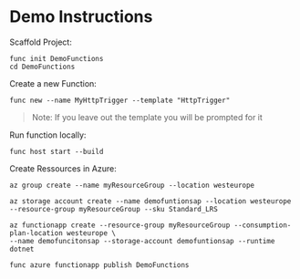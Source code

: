 # Demo Instructions

Scaffold Project:

```
func init DemoFunctions
cd DemoFunctions
```

Create a new Function:

```
func new --name MyHttpTrigger --template "HttpTrigger"
```

> Note: If you leave out the template you will be prompted for it

Run function locally:

```
func host start --build
```

Create Ressources in Azure:

```
az group create --name myResourceGroup --location westeurope

az storage account create --name demofuntionsap --location westeurope
--resource-group myResourceGroup --sku Standard_LRS

az functionapp create --resource-group myResourceGroup --consumption-plan-location westeurope \
--name demofuncitonsap --storage-account demofuntionsap --runtime dotnet

func azure functionapp publish DemoFunctions
```

